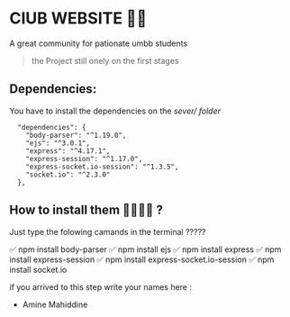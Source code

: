 # CIUB WEBSITE 💖🚀
A great community for pationate umbb students

> the Project still onely on the first stages

## Dependencies:
You have to install the dependencies on the *sever/ folder*
```
  "dependencies": {
    "body-parser": "^1.19.0",
    "ejs": "^3.0.1",
    "express": "^4.17.1",
    "express-session": "^1.17.0",
    "express-socket.io-session": "^1.3.5",
    "socket.io": "^2.3.0"
  },
```
## How to install them 🤷‍♂️🤷‍♀️ ?
Just type the folowing camands in the terminal ?????


✅ npm install body-parser
✅ npm install  ejs
✅ npm install  express
✅ npm install  express-session
✅ npm install  express-socket.io-session
✅  npm install  socket.io





if you arrived to this step write your names here :
  - Amine Mahiddine
